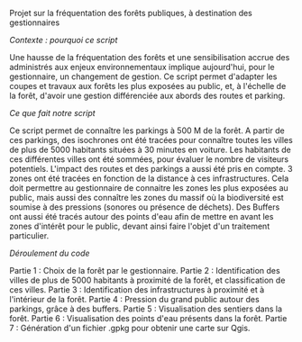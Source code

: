 Projet sur la fréquentation des forêts publiques, à destination des gestionnaires

*Contexte : pourquoi ce script*

  Une hausse de la fréquentation des forêts et une sensibilisation accrue des administrés aux enjeux environnementaux implique aujourd'hui, pour le gestionnaire, un changement de gestion. Ce script permet d'adapter les coupes et travaux aux forêts les plus exposées au public, et, à l'échelle de la forêt, d'avoir une gestion différenciée aux abords des routes et parking. 

*Ce que fait notre script*

 Ce script permet de connaître les parkings à 500 M de la forêt. 
A partir de ces parkings, des isochrones ont été tracées pour connaître toutes les villes de plus de 5000 habitants situées à 30 minutes en voiture. Les habitants de ces différentes villes ont été sommées, pour évaluer le nombre de visiteurs potentiels. 
L'impact des routes et des parkings a aussi été pris en compte. 3 zones ont été tracées en fonction de la distance à ces infrastructures. Cela doit permettre au gestionnaire de connaitre les zones les plus exposées au public, mais aussi des connaître les zones du massif où la biodiversité est soumise à des pressions (sonores ou présence de déchets). 
Des Buffers ont aussi été tracés autour des points d'eau afin de mettre en avant les zones d'intérêt pour le public, devant ainsi faire l'objet d'un traitement particulier. 

*Déroulement du code*

Partie 1 : Choix de la forêt par le gestionnaire. 
Partie 2 : Identification des villes de plus de 5000 habitants à proximité de la forêt, et classification de ces villes. 
Partie 3 : Identification des infrastructures à proximité et à l'intérieur de la forêt. 
Partie 4 : Pression du grand public autour des parkings, grâce à des buffers. 
Partie 5 : Visualisation des sentiers dans la forêt. 
Partie 6 : Visualisation des points d'eau présents dans la forêt. 
Partie 7 : Génération d'un fichier .gpkg pour obtenir une carte sur Qgis. 

